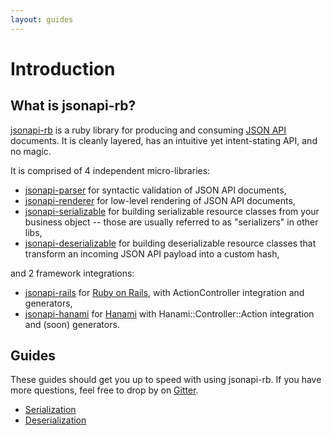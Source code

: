 ```yaml
---
layout: guides
---
```

# Introduction

## What is jsonapi-rb?
[jsonapi-rb](https://github.com/jsonapi-rb/jsonapi-rb) is a ruby library for
producing and consuming [JSON API](http://jsonapi.org) documents. It is cleanly
layered, has an intuitive yet intent-stating API, and no magic.

It is comprised of 4 independent micro-libraries:

+ [jsonapi-parser](https://github.com/jsonapi-rb/parser) for syntactic
validation of JSON API documents,
+ [jsonapi-renderer](https://github.com/jsonapi-rb/renderer) for low-level
rendering of JSON API documents,
+ [jsonapi-serializable](https://github.com/jsonapi-rb/serializable) for
building serializable resource classes from your business object -- those are
usually referred to as "serializers" in other libs,
+ [jsonapi-deserializable](https://github.com/jsonapi-rb/deserializable) for
building deserializable resource classes that transform an incoming JSON API
payload into a custom hash,

and 2 framework integrations:

+ [jsonapi-rails](https://github.com/jsonapi-rb/rails) for
[Ruby on Rails](http://rubyonrails.org), with ActionController integration and
generators,
+ [jsonapi-hanami](https://github.com/jsonapi-rb/hanami) for
[Hanami](http://hanamirb.org) with Hanami::Controller::Action integration and
(soon) generators.

## Guides

These guides should get you up to speed with using jsonapi-rb. If you have more
questions, feel free to drop by on [Gitter](http://gitter.im/jsonapi-rb).

+ [Serialization](/guides/serialization)
+ [Deserialization](/guides/deserialization)
